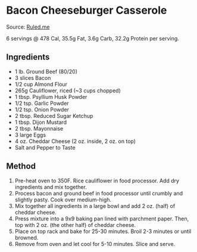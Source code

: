 # Bacon Cheeseburger Casserole

Source: [Ruled.me](https://www.ruled.me/bacon-cheeseburger-casserole/)

6 servings @ 478 Cal, 35.5g Fat, 3.6g Carb, 32.2g Protein per serving.

## Ingredients

- 1 lb. Ground Beef (80/20)
- 3 slices Bacon
- 1/2 cup Almond Flour
- 265g Cauliflower, riced (~3 cups chopped)
- 1 tbsp. Psyllium Husk Powder
- 1/2 tsp. Garlic Powder
- 1/2 tsp. Onion Powder
- 2 tbsp. Reduced Sugar Ketchup
- 1 tbsp. Dijon Mustard
- 2 tbsp. Mayonnaise
- 3 large Eggs
- 4 oz. Cheddar Cheese (2 oz. inside, 2 oz. on top)
- Salt and Pepper to Taste

## Method

1. Pre-heat oven to 350F. Rice cauliflower in food processor. Add dry
   ingredients and mix together.
2. Process bacon and ground beef in food processor until crumbly and slightly
   pasty. Cook over medium-high.
3. Mix together all ingredients in a large bowl and add 2 oz. (half) of cheddar
   cheese.
4. Press mixture into a 9x9 baking pan lined with parchment paper. Then, top
   with 2 oz. (the other half) of cheddar cheese.
5. Place on top rack and bake for 25-30 minutes. Broil 2-3 minutes or until
   browned.
6. Remove from oven and let cool for 5-10 minutes. Slice and serve.